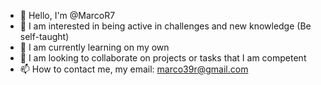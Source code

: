 - 👋 Hello, I'm @MarcoR7
- 👀 I am interested in being active in challenges and new knowledge (Be self-taught)
- 🌱 I am currently learning on my own
- 💞️ I am looking to collaborate on projects or tasks that I am competent
- 📫 How to contact me, my email: marco39r@gmail.com

<!---
MarcoR7/MarcoR7 is a ✨ special ✨ repository because its `README.md` (this file) appears on your GitHub profile.
You can click the Preview link to take a look at your changes.
--->
